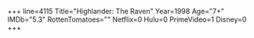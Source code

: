 +++
line=4115
Title="Highlander: The Raven"
Year=1998
Age="7+"
IMDb="5.3"
RottenTomatoes=""
Netflix=0
Hulu=0
PrimeVideo=1
Disney=0
+++

